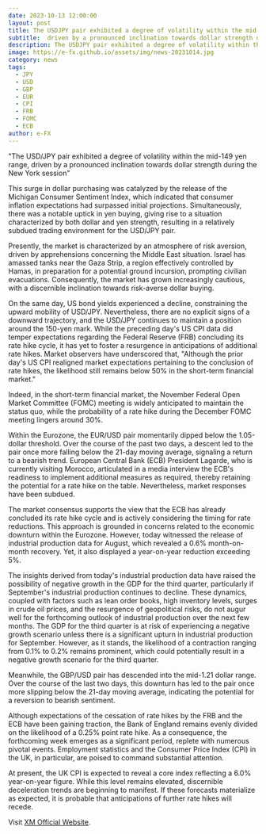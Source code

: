 ```yaml
---
date: 2023-10-13 12:00:00
layout: post
title: The USDJPY pair exhibited a degree of volatility within the mid-149 yen range
subtitle:  driven by a pronounced inclination towards dollar strength during the New York session.
description: The USDJPY pair exhibited a degree of volatility within the mid-149 yen range,  driven by a pronounced inclination towards dollar strength during the New York session.
image: https://e-fx.github.io/assets/img/news-20231014.jpg
category: news
tags:
  - JPY
  - USD
  - GBP
  - EUR
  - CPI
  - FRB
  - FOMC
  - ECB
author: e-FX
---
```


"The USD/JPY pair exhibited a degree of volatility within the mid-149 yen range, driven by a pronounced inclination towards dollar strength during the New York session"

This surge in dollar purchasing was catalyzed by the release of the Michigan Consumer Sentiment Index, which indicated that consumer inflation expectations had surpassed initial projections. Simultaneously, there was a notable uptick in yen buying, giving rise to a situation characterized by both dollar and yen strength, resulting in a relatively subdued trading environment for the USD/JPY pair.

Presently, the market is characterized by an atmosphere of risk aversion, driven by apprehensions concerning the Middle East situation. Israel has amassed tanks near the Gaza Strip, a region effectively controlled by Hamas, in preparation for a potential ground incursion, prompting civilian evacuations. Consequently, the market has grown increasingly cautious, with a discernible inclination towards risk-averse dollar buying.

On the same day, US bond yields experienced a decline, constraining the upward mobility of USD/JPY. Nevertheless, there are no explicit signs of a downward trajectory, and the USD/JPY continues to maintain a position around the 150-yen mark. While the preceding day's US CPI data did temper expectations regarding the Federal Reserve (FRB) concluding its rate hike cycle, it has yet to foster a resurgence in anticipations of additional rate hikes. Market observers have underscored that, "Although the prior day's US CPI realigned market expectations pertaining to the conclusion of rate hikes, the likelihood still remains below 50% in the short-term financial market."

Indeed, in the short-term financial market, the November Federal Open Market Committee (FOMC) meeting is widely anticipated to maintain the status quo, while the probability of a rate hike during the December FOMC meeting lingers around 30%.

Within the Eurozone, the EUR/USD pair momentarily dipped below the 1.05-dollar threshold. Over the course of the past two days, a descent led to the pair once more falling below the 21-day moving average, signaling a return to a bearish trend. European Central Bank (ECB) President Lagarde, who is currently visiting Morocco, articulated in a media interview the ECB's readiness to implement additional measures as required, thereby retaining the potential for a rate hike on the table. Nevertheless, market responses have been subdued.

The market consensus supports the view that the ECB has already concluded its rate hike cycle and is actively considering the timing for rate reductions. This approach is grounded in concerns related to the economic downturn within the Eurozone. However, today witnessed the release of industrial production data for August, which revealed a 0.6% month-on-month recovery. Yet, it also displayed a year-on-year reduction exceeding 5%.

The insights derived from today's industrial production data have raised the possibility of negative growth in the GDP for the third quarter, particularly if September's industrial production continues to decline. These dynamics, coupled with factors such as lean order books, high inventory levels, surges in crude oil prices, and the resurgence of geopolitical risks, do not augur well for the forthcoming outlook of industrial production over the next few months. The GDP for the third quarter is at risk of experiencing a negative growth scenario unless there is a significant upturn in industrial production for September. However, as it stands, the likelihood of a contraction ranging from 0.1% to 0.2% remains prominent, which could potentially result in a negative growth scenario for the third quarter.

Meanwhile, the GBP/USD pair has descended into the mid-1.21 dollar range. Over the course of the last two days, this downturn has led to the pair once more slipping below the 21-day moving average, indicating the potential for a reversion to bearish sentiment.

Although expectations of the cessation of rate hikes by the FRB and the ECB have been gaining traction, the Bank of England remains evenly divided on the likelihood of a 0.25% point rate hike. As a consequence, the forthcoming week emerges as a significant period, replete with numerous pivotal events. Employment statistics and the Consumer Price Index (CPI) in the UK, in particular, are poised to command substantial attention.

At present, the UK CPI is expected to reveal a core index reflecting a 6.0% year-on-year figure. While this level remains elevated, discernible deceleration trends are beginning to manifest. If these forecasts materialize as expected, it is probable that anticipations of further rate hikes will recede.

Visit [XM Official Website](https://clicks.pipaffiliates.com/c?c=550036&l=en&p=0).